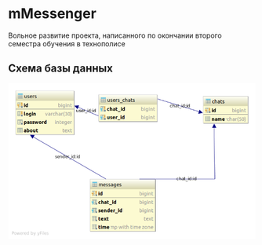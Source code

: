 # mMessenger
Вольное развитие проекта, написанного по окончании второго семестра обучения в технополисе

## Схема базы данных
![alt text](https://github.com/MihailPoplavkov/GrimmyMessenger/blob/master/pictures/diagram.png)
